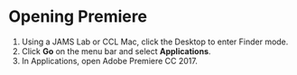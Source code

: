# Opening Premiere

1. Using a JAMS Lab or CCL Mac, click the Desktop to enter Finder mode.
2. Click **Go** on the menu bar and select **Applications**.
3. In Applications, open Adobe Premiere CC 2017.



